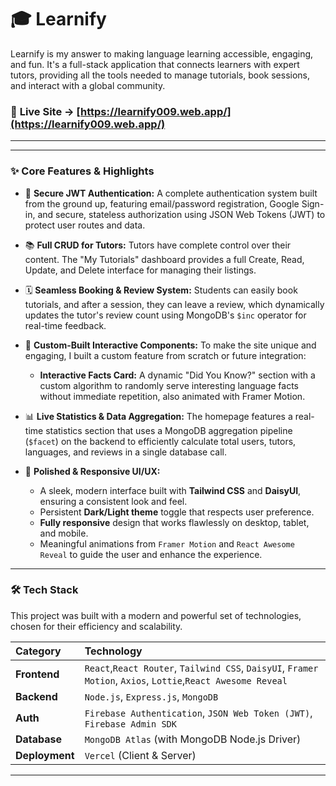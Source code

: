 # 🎓 Learnify

Learnify is my answer to making language learning accessible, engaging, and fun. It's a full-stack application that connects learners with expert tutors, providing all the tools needed to manage tutorials, book sessions, and interact with a global community.

### 🔗 **Live Site → [https://learnify009.web.app/](https://learnify009.web.app/)**

---

---

### ✨ Core Features & Highlights

- 🔐 **Secure JWT Authentication:** A complete authentication system built from the ground up, featuring email/password registration, Google Sign-in, and secure, stateless authorization using JSON Web Tokens (JWT) to protect user routes and data.

- 📚 **Full CRUD for Tutors:** Tutors have complete control over their content. The "My Tutorials" dashboard provides a full Create, Read, Update, and Delete interface for managing their listings.

- 🗓️ **Seamless Booking & Review System:** Students can easily book tutorials, and after a session, they can leave a review, which dynamically updates the tutor's review count using MongoDB's `$inc` operator for real-time feedback.

- 🎨 **Custom-Built Interactive Components:** To make the site unique and engaging, I built a custom feature from scratch or future integration:
  - **Interactive Facts Card:** A dynamic "Did You Know?" section with a custom algorithm to randomly serve interesting language facts without immediate repetition, also animated with Framer Motion.

- 📊 **Live Statistics & Data Aggregation:** The homepage features a real-time statistics section that uses a MongoDB aggregation pipeline (`$facet`) on the backend to efficiently calculate total users, tutors, languages, and reviews in a single database call.

- 💅 **Polished & Responsive UI/UX:**
  - A sleek, modern interface built with **Tailwind CSS** and **DaisyUI**, ensuring a consistent look and feel.
  - Persistent **Dark/Light theme** toggle that respects user preference.
  - **Fully responsive** design that works flawlessly on desktop, tablet, and mobile.
  - Meaningful animations from `Framer Motion` and `React Awesome Reveal` to guide the user and enhance the experience.

---

### 🛠️ Tech Stack

This project was built with a modern and powerful set of technologies, chosen for their efficiency and scalability.

| Category       | Technology                                                                                                   |
| :------------- | :----------------------------------------------------------------------------------------------------------- |
| **Frontend**   | `React`,`React Router`, `Tailwind CSS`, `DaisyUI`, `Framer Motion`, `Axios`, `Lottie`,`React Awesome Reveal` |
| **Backend**    | `Node.js`, `Express.js`, `MongoDB`                                                                           |
| **Auth**       | `Firebase Authentication`, `JSON Web Token (JWT)`, `Firebase Admin SDK`                                      |
| **Database**   | `MongoDB Atlas` (with MongoDB Node.js Driver)                                                                |
| **Deployment** | `Vercel` (Client & Server)                                                                                   |

---
